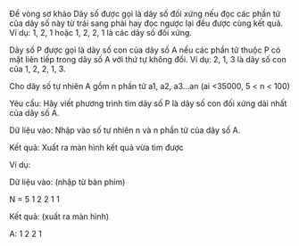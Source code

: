 Đề vòng sơ khảo
Dãy số được gọi là dãy số đối xứng nếu đọc các phần tử của dãy số này từ trái sang phải hay đọc ngược lại đều được cùng kết quả. Ví dụ: 1, 2, 1 hoặc 1, 2, 2, 1 là các dãy số đối xứng.

Dãy số P được gọi là dãy số con của dãy số A nếu các phần tử thuộc P có mặt liên tiếp trong dãy số A với thứ tự không đổi. Ví dụ: 2, 1, 3 là dãy số con của 1, 2, 2, 1, 3.

Cho dãy số tự nhiên A gồm n phần tử a1, a2, a3…an (ai <35000, 5 < n < 100)

Yêu cầu: Hãy viết phương trình tìm dãy số P là dãy số con đối xứng dài nhất của dãy số A.

Dữ liệu vào: Nhập vào số tự nhiên n và n phần tử của dãy số A.

Kết quả: Xuất ra màn hình kết quả vừa tìm được

Ví dụ:

Dữ liệu vào: (nhập từ bàn phím)

N = 5   1 2 2 1 1

Kết quả: (xuất ra màn hình)

A: 1 2 2 1
